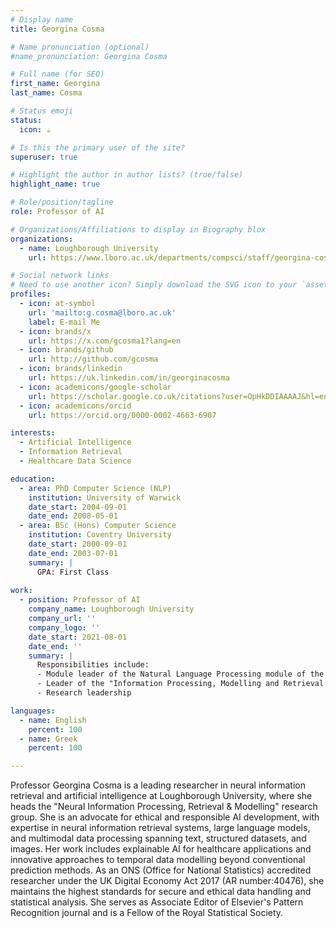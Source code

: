 ```yaml
---
# Display name
title: Georgina Cosma

# Name pronunciation (optional)
#name_pronunciation: Georgina Cosma

# Full name (for SEO)
first_name: Georgina
last_name: Cosma

# Status emoji
status:
  icon: ☕️

# Is this the primary user of the site?
superuser: true

# Highlight the author in author lists? (true/false)
highlight_name: true

# Role/position/tagline
role: Professor of AI 

# Organizations/Affiliations to display in Biography blox
organizations:
  - name: Loughborough University
    url: https://www.lboro.ac.uk/departments/compsci/staff/georgina-cosma/

# Social network links
# Need to use another icon? Simply download the SVG icon to your `assets/media/icons/` folder.
profiles:
  - icon: at-symbol
    url: 'mailto:g.cosma@lboro.ac.uk'
    label: E-mail Me
  - icon: brands/x
    url: https://x.com/gcosma1?lang=en
  - icon: brands/github
    url: http://github.com/gcosma
  - icon: brands/linkedin
    url: https://uk.linkedin.com/in/georginacosma
  - icon: academicons/google-scholar
    url: https://scholar.google.co.uk/citations?user=OpHkDDIAAAAJ&hl=en
  - icon: academicons/orcid
    url: https://orcid.org/0000-0002-4663-6907

interests:
  - Artificial Intelligence
  - Information Retrieval
  - Healthcare Data Science

education:
  - area: PhD Computer Science (NLP)
    institution: University of Warwick
    date_start: 2004-09-01
    date_end: 2008-05-01
  - area: BSc (Hons) Computer Science
    institution: Coventry University 
    date_start: 2000-09-01
    date_end: 2003-07-01
    summary: |
      GPA: First Class 
      
work:
  - position: Professor of AI
    company_name: Loughborough University
    company_url: ''
    company_logo: ''
    date_start: 2021-08-01
    date_end: ''
    summary: |
      Responsibilities include:
      - Module leader of the Natural Language Processing module of the MSc AI programme
      - Leader of the "Information Processing, Modelling and Retrieval Group"
      - Research leadership

languages:
  - name: English
    percent: 100
  - name: Greek
    percent: 100

---
```

Professor Georgina Cosma is a leading researcher in neural information retrieval and artificial intelligence at Loughborough University, where she heads the "Neural Information Processing, Retrieval & Modelling" research group. She is an advocate for ethical and responsible AI development, with expertise in neural information retrieval systems, large language models, and multimodal data processing spanning text, structured datasets, and images. Her work includes explainable AI for healthcare applications and innovative approaches to temporal data modelling beyond conventional prediction methods. As an ONS (Office for National Statistics) accredited researcher under the UK Digital Economy Act 2017 (AR number:40476), she maintains the highest standards for secure and ethical data handling and statistical analysis. She serves as Associate Editor of Elsevier's Pattern Recognition journal and is a Fellow of the Royal Statistical Society.